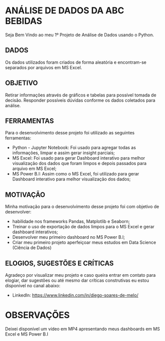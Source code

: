 # ANÁLISE DE DADOS DA ABC BEBIDAS

Seja Bem Vindo ao meu 1º Projeto de Análise de Dados usando o Python.



## DADOS

Os dados utilizados foram criados de forma aleatória e encontram-se separados por arquivos em MS Excel.



## OBJETIVO

Retirar informações através de gráficos e tabelas para possível tomada de decisão. Responder possíveis dúvidas conforme os dados coletados para análise.



## FERRAMENTAS

Para o desenvolvimento desse projeto foi utilizado as seguintes ferramentas:

- Python - Jupyter Notebook: Foi usado para agregar todas as informações, limpar e assim gerar insight parciais;
- MS Excel: Foi usado para gerar Dashboard interativo para melhor visualização dos dados que foram limpos e depois passados para arquivo em MS Excel;
- MS Power B.I: Assim como o MS Excel, foi utilizado para gerar Dashboard interativo para melhor visualização dos dados;

## MOTIVAÇÃO

Minha motivação para o desenvolvimento desse projeto foi com objetivo de desenvolver:

- habilidade nos frameworks Pandas, Matplotlib e Seaborn;
- Treinar o uso de exportação de dados limpos para o MS Excel e gerar dashboard interativos;
- Desenvolver meu primeiro dashboard no MS Power B.I;
- Criar meu primeiro projeto aperfeiçoar meus estudos em Data Science (Ciência de Dados)



## ELOGIOS, SUGESTÕES E CRÍTICAS

Agradeço por visualizar meu projeto e caso queira entrar em contato para elogiar, dar sugestões ou até mesmo dar críticas construtivas eu estou disponível no canal abaixo:

- LinkedIn: https://www.linkedin.com/in/diego-soares-de-melo/



# OBSERVAÇÕES

Deixei disponível um vídeo em MP4 apresentando meus dashboards em MS Excel e MS Power B.I